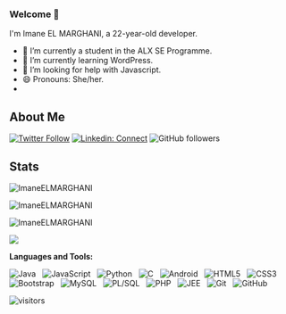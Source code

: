 ### Welcome 👋
I'm Imane EL MARGHANI, a 22-year-old developer.

  - 🔭 I’m currently a student in the ALX SE Programme.
  - 🌱 I’m currently learning WordPress.
  - 🤔 I’m looking for help with Javascript.
  - 😄 Pronouns: She/her.
  - 
## About Me

[![Twitter Follow](https://img.shields.io/twitter/follow/misteranmol?label=Follow)](https://twitter.com/EmmanMargn)
[![Linkedin: Connect](https://img.shields.io/badge/-Connect-blue?style=flat-square&logo=Linkedin&logoColor=white&link=https://www.linkedin.com/in/ImaneELMARGHANI/)](https://www.linkedin.com/in/imane-e-b0a849201/)
![GitHub followers](https://img.shields.io/github/followers/ImaneELMARGHANI?label=Follow&style=social)

## Stats

<p><img align="center" src="https://github-readme-stats.vercel.app/api?username=ImaneELMARGHANI&theme=material-palenight&show_icons=true&hide_border=true&include_all_commits=true&count_private=false" alt="ImaneELMARGHANI" /></p>
<p><img align="center" src="https://github-readme-streak-stats.herokuapp.com/?user=ImaneELMARGHANI&theme=material-palenight&hide_border=true" alt="ImaneELMARGHANI" /></p>
<p><img align="center" src="https://github-readme-stats.vercel.app/api/top-langs/?username=ImaneELMARGHANI&theme=material-palenight&hide_border=true&include_all_commits=true&count_private=false&layout=compact" alt="ImaneELMARGHANI" /></p>

![](https://github-profile-trophy.vercel.app/?username=dracula&theme=material-palenight&no-frame=false&no-bg=false&margin-w=8)

**Languages and Tools:** 

![Java](https://img.shields.io/badge/-Java-black?logo=java&style=social)&nbsp;&nbsp;
![JavaScript](https://img.shields.io/badge/-JavaScript-black?logo=javascript&style=social)&nbsp;&nbsp;
![Python](https://img.shields.io/badge/-Python-black?logo=Python&style=social)&nbsp;&nbsp;
![C](https://img.shields.io/badge/-C-black?logo=c&style=social)&nbsp;&nbsp;
![Android](https://img.shields.io/badge/-Android-black?logo=android&style=social)&nbsp;&nbsp;
![HTML5](https://img.shields.io/badge/-HTML5-black?logo=html5&style=social)&nbsp;&nbsp;
![CSS3](https://img.shields.io/badge/-CSS3-black?logo=css3&style=social)&nbsp;&nbsp;
![Bootstrap](https://img.shields.io/badge/-Bootstrap-black?logo=bootstrap&style=social)&nbsp;&nbsp;
![MySQL](https://img.shields.io/badge/-MySQL-black?logo=mysql&style=social)&nbsp;&nbsp;
![PL/SQL](https://img.shields.io/badge/-PL/SQL-black?logo=pl/sql&style=social)&nbsp;&nbsp;
![PHP](https://img.shields.io/badge/-PHP-black?logo=php&style=social)&nbsp;&nbsp;
![JEE](https://img.shields.io/badge/-JEE-black?logo=jee&style=social)&nbsp;&nbsp;
![Git](https://img.shields.io/badge/-Git-black?logo=git&style=social)&nbsp;&nbsp;
![GitHub](https://img.shields.io/badge/-GitHub-black?logo=github&style=social)&nbsp;&nbsp;

![visitors](https://visitor-badge.laobi.icu/badge?page_id=ImaneELMARGHANI.ImaneELMARGHANI)
<!--
**ImaneELMARGHANI/ImaneELMARGHANI** is a ✨ _special_ ✨ repository because its `README.md` (this file) appears on your GitHub profile.

Here are some ideas to get you started:

- 🔭 I’m currently working on ...
- 🌱 I’m currently learning ...
- 👯 I’m looking to collaborate on ...
- 🤔 I’m looking for help with ...
- 💬 Ask me about ...
- 📫 How to reach me: ...
- 😄 Pronouns: ...
- ⚡ Fun fact: ...
-->
